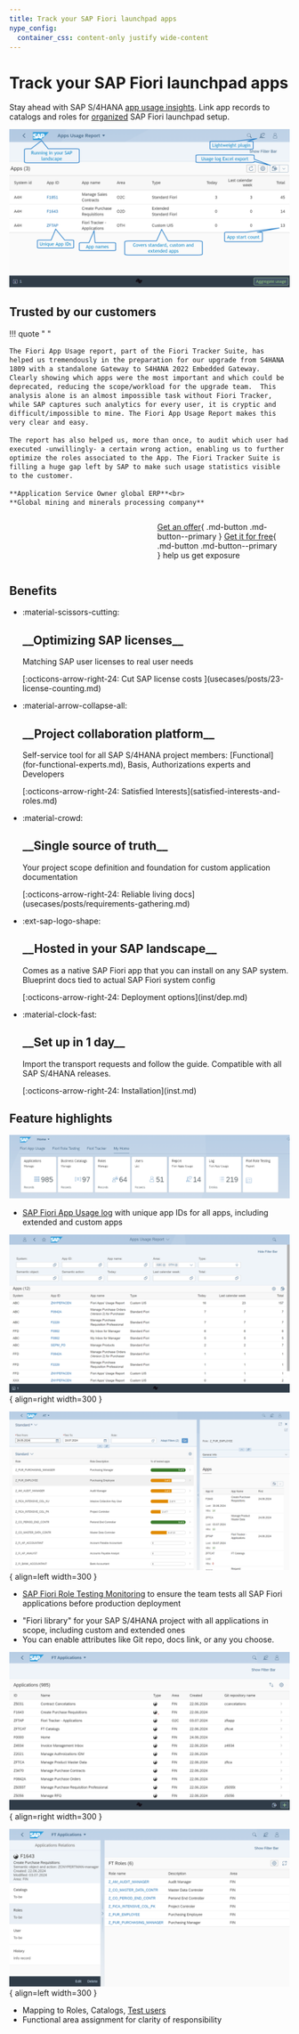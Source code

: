 ```yaml
---
title: Track your SAP Fiori launchpad apps
nype_config:
  container_css: content-only justify wide-content
---
```


# Track your SAP Fiori launchpad apps

Stay ahead with SAP S/4HANA [app usage insights](https://help.fioriappsusage.org). Link app records to catalogs and roles for [organized](satisfied-interests-and-roles.md) SAP Fiori launchpad setup.

[![Fiori App Usage screenshot](res/fau-ss.png)](res/fau-ss.png)

## Trusted by our customers

!!! quote " "

    The Fiori App Usage report, part of the Fiori Tracker Suite, has helped us tremendously in the preparation for our upgrade from S4HANA 1809 with a standalone Gateway to S4HANA 2022 Embedded Gateway. Clearly showing which apps were the most important and which could be deprecated, reducing the scope/workload for the upgrade team.  This analysis alone is an almost impossible task without Fiori Tracker, while SAP captures such analytics for every user, it is cryptic and difficult/impossible to mine. The Fiori App Usage Report makes this very clear and easy.

    The report has also helped us, more than once, to audit which user had executed -unwillingly- a certain wrong action, enabling us to further optimize the roles associated to the App. The Fiori Tracker Suite is filling a huge gap left by SAP to make such usage statistics visible to the customer.

    **Application Service Owner global ERP**<br>
    **Global mining and minerals processing company**

<div style="display: grid; grid-template-columns: repeat(auto-fit, minmax(240px, 1fr));" markdown>
<div class="grid cards" markdown>

<!-- 
    ext:latest_blog_posts | 
    root=customer-list; 
    amount=3; 
    display=markdown; 
    title=:material-package-variant-closed-check:{ .lg .middle } See who is unlocking the potential of its SAP S/4HANA; 
    read_more=:octicons-arrow-right-24: Featured installations;
-->

</div>

<div style="padding: 0 1em; display: flex; align-items: center;" markdown>

[Get an offer](offer.md){ .md-button .md-button--primary } [Get it for free](free-offer.md){ .md-button .md-button--primary } help us get exposure

</div>
</div>

## Benefits

<div class="nype-exploded-cards" markdown>
<ul markdown>

<li markdown>
<div class="nype-exploded-card-icon" markdown>
  :material-scissors-cutting:
</div>
<div class="nype-exploded-card-description" markdown>
  <h2 markdown>__Optimizing SAP licenses__</h2>
<p markdown>
  Matching SAP user licenses to real user needs
</p>
<p markdown>
  [:octicons-arrow-right-24: Cut SAP license costs ](usecases/posts/23-license-counting.md)
</p>
</div>
</li>

<li markdown>
<div class="nype-exploded-card-icon" markdown>
  :material-arrow-collapse-all:
</div>
<div class="nype-exploded-card-description" markdown>
  <h2 markdown>__Project collaboration platform__</h2>
<p markdown>
  Self-service tool for all SAP S/4HANA project members: [Functional](for-functional-experts.md), Basis, Authorizations experts and Developers
</p>
<p markdown>
  [:octicons-arrow-right-24: Satisfied Interests](satisfied-interests-and-roles.md)
</p>
</div>
</li>

<li markdown>
<div class="nype-exploded-card-icon" markdown>
  :material-crowd:
</div>
<div class="nype-exploded-card-description" markdown>
  <h2 markdown>__Single source of truth__</h2>
<p markdown>
  Your project scope definition and foundation for custom application documentation
</p>
<p markdown>
  [:octicons-arrow-right-24: Reliable living docs](usecases/posts/requirements-gathering.md)
</p>
</div>
</li>

<li markdown>
<div class="nype-exploded-card-icon" markdown>
  :ext-sap-logo-shape:
</div>
<div class="nype-exploded-card-description" markdown>
  <h2 markdown>__Hosted in your SAP landscape__</h2>
<p markdown>
  Comes as a native SAP Fiori app that you can install on any SAP system. Blueprint docs tied to actual SAP Fiori system config
</p>
<p markdown>
  [:octicons-arrow-right-24: Deployment options](inst/dep.md)
</p>
</div>
</li>

<li markdown>
<div class="nype-exploded-card-icon" markdown>
  :material-clock-fast:
</div>
<div class="nype-exploded-card-description" markdown>
  <h2 markdown>__Set up in 1 day__</h2>
<p markdown>
  Import the transport requests and follow the guide. Compatible with all SAP S/4HANA releases.
</p>
<p markdown>
  [:octicons-arrow-right-24: Installation](inst.md)
</p>
</div>
</li>

</ul>
</div>



## Feature highlights

[![Fiori Tracker Tiles](res/ss00.png)](res/ss00.png)

<div class="grid" markdown>

- [SAP Fiori App Usage log](https://help.fioriappsusage.org) with unique app IDs for all apps, including extended and custom apps

[![Application detail screen](res/ss03.png)](res/ss03.png){ align=right width=300 } 

</div>


<div class="grid" markdown>

[![SAP Fiori Role Testing](res/ss04.png)](res/ss04.png){ align=left width=300 } 

- [SAP Fiori Role Testing Monitoring](https://fioriroletesting.com) to ensure the team tests all SAP Fiori applications before production deployment

</div>

<div class="grid" markdown>

- "Fiori library" for your SAP S/4HANA project with all applications in scope, including custom and extended ones
- You can enable attributes like Git repo, docs link, or any you choose.

[![Application list](res/ss01.png)](res/ss01.png){ align=right width=300 } 

</div>

<div class="grid" markdown>

[![Application detail screen](res/ss02.png)](res/ss02.png){ align=left width=300 } 

- Mapping to Roles, Catalogs, [Test users](sap-fiori-test-users/overview.md)
- Functional area assignment for clarity of responsibility

</div>



